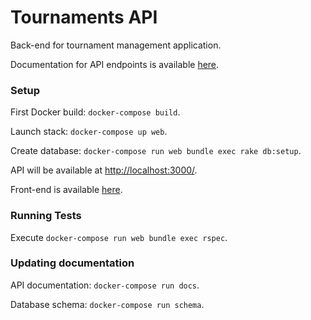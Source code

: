 # Tournaments API #

Back-end for tournament management application.

Documentation for API endpoints is available [here](https://andkiel.github.io/tournaments-api/index.html).

### Setup ###

First Docker build: `docker-compose build`.

Launch stack: `docker-compose up web`.

Create database: `docker-compose run web bundle exec rake db:setup`.

API will be available at [http://localhost:3000/]().

Front-end is available [here](https://github.com/AndKiel/tournaments-api-ui).

### Running Tests ###

Execute `docker-compose run web bundle exec rspec`.

### Updating documentation ###

API documentation: `docker-compose run docs`.

Database schema: `docker-compose run schema`.
